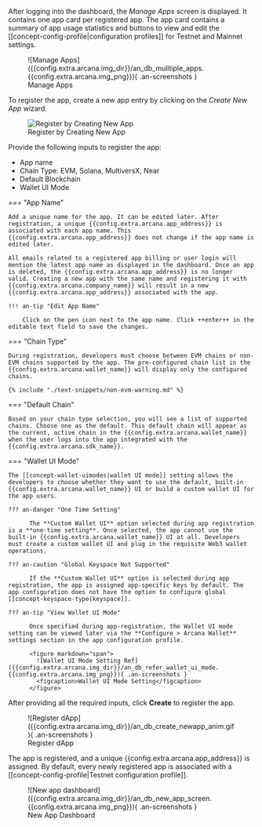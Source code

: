 After logging into the dashboard, the *Manage Apps* screen is displayed. It contains one app card per registered app. The app card contains a summary of app usage statistics and buttons to view and edit the [[concept-config-profile|configuration profiles]] for Testnet and Mainnet settings.

<figure markdown="span">
  ![Manage Apps]({{config.extra.arcana.img_dir}}/an_db_mulitiple_apps.{{config.extra.arcana.img_png}}){ .an-screenshots }
  <figcaption>Manage Apps</figcaption>
</figure>

To register the app, create a new app entry by clicking on the *Create New App* wizard.

<figure markdown="span">
  <img class="an-screenshots" src="{{config.extra.arcana.img_dir}}/dashboard_newappwizard.{{config.extra.arcana.img_png}}" alt="Register by Creating New App"/> 
  <figcaption>Register by Creating New App</figcaption>
</figure>

Provide the following inputs to register the app:

* App name
* Chain Type: EVM, Solana, MultiversX, Near
* Default Blockchain
* Wallet UI Mode

=== "App Name"

    Add a unique name for the app. It can be edited later. After registration, a unique {{config.extra.arcana.app_address}} is associated with each app name. This {{config.extra.arcana.app_address}} does not change if the app name is edited later.

    All emails related to a registered app billing or user login will mention the latest app name as displayed in the dashboard. Once an app is deleted, the {{config.extra.arcana.app_address}} is no longer valid. Creating a new app with the same name and registering it with {{config.extra.arcana.company_name}} will result in a new {{config.extra.arcana.app_address}} associated with the app.

    !!! an-tip "Edit App Name"

        Click on the pen icon next to the app name. Click ++enter++ in the editable text field to save the changes.

=== "Chain Type"

    During registration, developers must choose between EVM chains or non-EVM chains supported by the app. The pre-configured chain list in the {{config.extra.arcana.wallet_name}} will display only the configured chains.

    {% include "./text-snippets/non-evm-warning.md" %}

=== "Default Chain"

    Based on your chain type selection, you will see a list of supported chains. Choose one as the default. This default chain will appear as the current, active chain in the {{config.extra.arcana.wallet_name}} when the user logs into the app integrated with the {{config.extra.arcana.sdk_name}}.

=== "Wallet UI Mode"

    The [[concept-wallet-uimodes|wallet UI mode]] setting allows the developers to choose whether they want to use the default, built-in {{config.extra.arcana.wallet_name}} UI or build a custom wallet UI for the app users. 

    ??? an-danger "One Time Setting"

          The **Custom Wallet UI** option selected during app registration is a **one-time setting**. Once selected, the app cannot use the built-in {{config.extra.arcana.wallet_name}} UI at all. Developers must create a custom wallet UI and plug in the requisite Web3 wallet operations.

    ??? an-caution "Global Keyspace Not Supported"

          If the **Custom Wallet UI** option is selected during app registration, the app is assigned app-specific keys by default. The app configuration does not have the option to configure global [[concept-keyspace-type|keyspace]].

    ??? an-tip "View Wallet UI Mode"

          Once specified during app-registration, the Wallet UI mode setting can be viewed later via the **Configure > Arcana Wallet** settings section in the app configuration profile. 

          <figure markdown="span">
            ![Wallet UI Mode Setting Ref]({{config.extra.arcana.img_dir}}/an_db_refer_wallet_ui_mode.{{config.extra.arcana.img_png}}){ .an-screenshots }
            <figcaption>Wallet UI Mode Setting</figcaption>
          </figure>
      
After providing all the required inputs, click **Create** to register the app.

<figure markdown="span">
  ![Register dApp]({{config.extra.arcana.img_dir}}/an_db_create_newapp_anim.gif){ .an-screenshots }
  <figcaption>Register dApp</figcaption>
</figure>

The app is registered, and a unique {{config.extra.arcana.app_address}} is assigned. By default, every newly registered app is associated with a [[concept-config-profile|Testnet configuration profile]]. 

<figure markdown="span">
  ![New app dashboard]({{config.extra.arcana.img_dir}}/an_db_new_app_screen.{{config.extra.arcana.img_png}}){ .an-screenshots }
  <figcaption>New App Dashboard</figcaption>
</figure>
